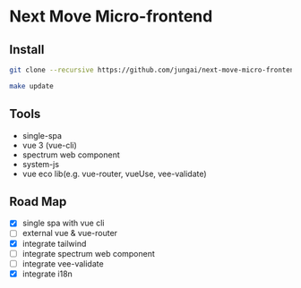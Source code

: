 # Next Move Micro-frontend

## Install

```bash
git clone --recursive https://github.com/jungai/next-move-micro-frontend-workspace.git

make update
```

## Tools
- single-spa
- vue 3 (vue-cli)
- spectrum web component
- system-js
- vue eco lib(e.g. vue-router, vueUse, vee-validate)

## Road Map

- [x] single spa with vue cli
- [ ] external vue & vue-router
- [x] integrate tailwind
- [ ] integrate spectrum web component
- [ ] integrate vee-validate
- [x] integrate i18n